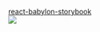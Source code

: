 [react-babylon-storybook](http://seacloud9.github.io/react-babylon/index.html?path=/story/babylon-advanced--non-declartive)<br />
[<img src="http://seacloud9.github.io/react-babylon/react-babylon.png?1">](http://seacloud9.github.io/react-babylon/react-babylon.mp4)


